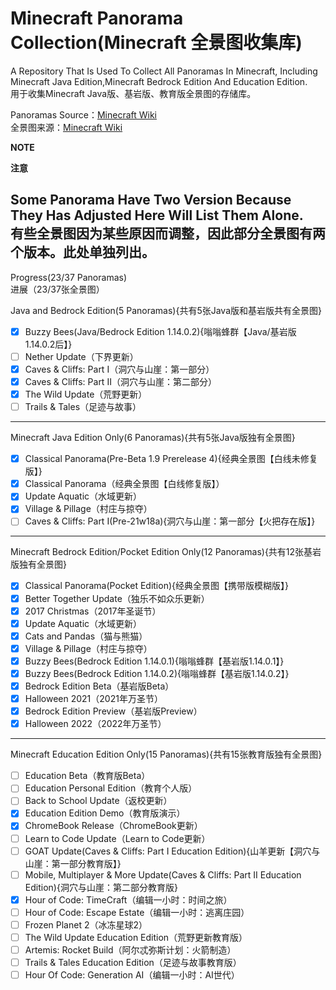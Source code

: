 # Minecraft Panorama Collection(Minecraft 全景图收集库)

A Repository That Is Used To Collect All Panoramas In Minecraft, Including Minecraft Java Edition,Minecraft Bedrock Edition And Education Edition.<br>
用于收集Minecraft Java版、基岩版、教育版全景图的存储库。

Panoramas Source：[Minecraft Wiki](https://minecraft.wiki/w/Panorama)<br>
全景图来源：[Minecraft Wiki](https://zh.minecraft.wiki/w/%E5%85%A8%E6%99%AF%E5%9B%BE)

<strong>NOTE</strong>

<strong>注意</strong>

<strong>Some Panorama Have Two Version Because They Has Adjusted Here Will List Them Alone.<br></strong>
<strong>有些全景图因为某些原因而调整，因此部分全景图有两个版本。此处单独列出。</strong>
-----------------------------------------------------------------
Progress(23/37 Panoramas)<br>
进展（23/37张全景图）

Java and Bedrock Edition(5 Panoramas){共有5张Java版和基岩版共有全景图}
- [x] Buzzy Bees(Java/Bedrock Edition 1.14.0.2){嗡嗡蜂群【Java/基岩版1.14.0.2后】}
- [ ] Nether Update（下界更新）
- [x] Caves & Cliffs: Part I（洞穴与山崖：第一部分）
- [x] Caves & Cliffs: Part II（洞穴与山崖：第二部分）
- [x] The Wild Update（荒野更新）
- [ ] Trails & Tales（足迹与故事）
-----------------------------------------------------------------
Minecraft Java Edition Only(6 Panoramas){共有5张Java版独有全景图}
- [x] Classical Panorama(Pre-Beta 1.9 Prerelease 4){经典全景图【白线未修复版】}
- [x] Classical Panorama（经典全景图【白线修复版】）
- [x] Update Aquatic（水域更新）
- [x] Village & Pillage（村庄与掠夺）
- [ ] Caves & Cliffs: Part I(Pre-21w18a){洞穴与山崖：第一部分【火把存在版】}
-----------------------------------------------------------------
Minecraft Bedrock Edition/Pocket Edition Only(12 Panoramas){共有12张基岩版独有全景图}
- [x] Classical Panorama(Pocket Edition){经典全景图【携带版模糊版】}
- [x] Better Together Update（独乐不如众乐更新）
- [x] 2017 Christmas（2017年圣诞节）
- [x] Update Aquatic（水域更新）
- [x] Cats and Pandas（猫与熊猫）
- [x] Village & Pillage（村庄与掠夺）
- [x] Buzzy Bees(Bedrock Edition 1.14.0.1){嗡嗡蜂群【基岩版1.14.0.1】}
- [x] Buzzy Bees(Bedrock Edition 1.14.0.2){嗡嗡蜂群【基岩版1.14.0.2】}
- [x] Bedrock Edition Beta（基岩版Beta）
- [x] Halloween 2021（2021年万圣节）
- [x] Bedrock Edition Preview（基岩版Preview）
- [x] Halloween 2022（2022年万圣节）
-----------------------------------------------------------------
Minecraft Education Edition Only(15 Panoramas){共有15张教育版独有全景图}
- [ ] Education Beta（教育版Beta）
- [ ] Education Personal Edition（教育个人版）
- [ ] Back to School Update（返校更新）
- [x] Education Edition Demo（教育版演示）
- [x] ChromeBook Release（ChromeBook更新）
- [ ] Learn to Code Update（Learn to Code更新）
- [ ] GOAT Update(Caves & Cliffs: Part I Education Edition){山羊更新【洞穴与山崖：第一部分教育版】}
- [ ] Mobile, Multiplayer & More Update(Caves & Cliffs: Part II Education Edition){洞穴与山崖：第二部分教育版}
- [x] Hour of Code: TimeCraft（编辑一小时：时间之旅）
- [ ] Hour of Code: Escape Estate（编辑一小时：逃离庄园）
- [ ] Frozen Planet 2（冰冻星球2）
- [ ] The Wild Update Education Edition（荒野更新教育版）
- [ ] Artemis: Rocket Build（阿尔忒弥斯计划：火箭制造）
- [ ] Trails & Tales Education Edition（足迹与故事教育版）
- [ ] Hour Of Code: Generation AI（编辑一小时：AI世代）
